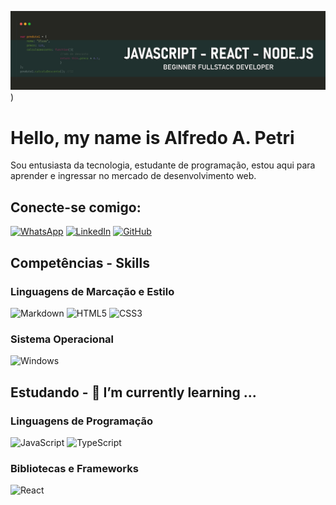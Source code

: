 ![capa](https://github.com/alfredo-petri/alfredo-petri/blob/main/CAPA2.png))

# Hello, my name is Alfredo A. Petri

Sou entusiasta da tecnologia, estudante de programação, estou aqui para aprender e ingressar no mercado de desenvolvimento web.

## Conecte-se comigo:
[![WhatsApp](https://img.shields.io/badge/WhatsApp-25D366?style=for-the-badge&logo=whatsapp&logoColor=white)](https://wa.me/+5541996516300)
[![LinkedIn](https://img.shields.io/badge/LinkedIn-000?style=for-the-badge&logo=linkedin&logoColor=0E76A8&display=inline-block)](https://www.linkedin.com/in/alfredo-augusto-petri-81b1b6b6)
[![GitHub](https://img.shields.io/badge/GitHub-000?style=for-the-badge&logo=github&logoColor=white)](+https://github.com/alfredo-petri)
</div>

<!-- ![GitHub Stats](https://github-readme-stats.vercel.app/api?username=alfredo-petri&theme=transparent&bg_color=000&border_color=30A3DC&show_icons=true&icon_color=30A3DC&title_color=E94D5F&text_color=FFF&hide_title=true)
![Top Langs](https://github-readme-stats-git-masterrstaa-rickstaa.vercel.app/api/top-langs/?username=alfredo-petri&bg_color=000&border_color=30A3DC&title_color=E94D5F&text_color=FFF)
-->

## Competências - Skills

### Linguagens de Marcação e Estilo
![Markdown](https://img.shields.io/badge/Markdown-000?style=for-the-badge&logo=markdown)
![HTML5](https://img.shields.io/badge/HTML5-000?style=for-the-badge&logo=html5)
![CSS3](https://img.shields.io/badge/CSS3-000?style=for-the-badge&logo=css3&logoColor=264CE4)

### Sistema Operacional
![Windows](https://img.shields.io/badge/Windows-000?style=for-the-badge&logo=windows&logoColor=2CA5E0)

## Estudando - 🌱 I’m currently learning ...

### Linguagens de Programação
![JavaScript](https://img.shields.io/badge/JavaScript-000?style=for-the-badge&logo=javascript)
![TypeScript](https://img.shields.io/badge/TypeScript-000?style=for-the-badge&logo=typescript)

### Bibliotecas e Frameworks
![React](https://img.shields.io/badge/React-000?style=for-the-badge&logo=react)


